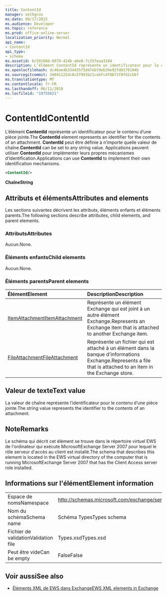```yaml
---
title: ContentId
manager: sethgros
ms.date: 09/17/2015
ms.audience: Developer
ms.topic: reference
ms.prod: office-online-server
localization_priority: Normal
api_name:
- ContentId
api_type:
- schema
ms.assetid: bc59100d-6079-414b-a6e0-7c15feaa3184
description: L’élément ContentId représente un identificateur pour le contenu d’une pièce jointe. ContentId peut être définie à n’importe quelle valeur de chaîne. Applications peuvent utiliser ContentId pour implémenter leurs propres mécanismes d’identification.
ms.openlocfilehash: dc46ae4b33d435f5d47eb7deb39e92fd0170194b
ms.sourcegitcommit: 34041125dc8c5f993b21cebfc4f8b72f0fd2cb6f
ms.translationtype: MT
ms.contentlocale: fr-FR
ms.lasthandoff: 06/11/2018
ms.locfileid: "19755621"
---
```

# <a name="contentid"></a><span data-ttu-id="456e2-105">ContentId</span><span class="sxs-lookup"><span data-stu-id="456e2-105">ContentId</span></span>

<span data-ttu-id="456e2-106">L’élément **ContentId** représente un identificateur pour le contenu d’une pièce jointe.</span><span class="sxs-lookup"><span data-stu-id="456e2-106">The **ContentId** element represents an identifier for the contents of an attachment.</span></span> <span data-ttu-id="456e2-107">**ContentId** peut être définie à n’importe quelle valeur de chaîne.</span><span class="sxs-lookup"><span data-stu-id="456e2-107">**ContentId** can be set to any string value.</span></span> <span data-ttu-id="456e2-108">Applications peuvent utiliser **ContentId** pour implémenter leurs propres mécanismes d’identification.</span><span class="sxs-lookup"><span data-stu-id="456e2-108">Applications can use **ContentId** to implement their own identification mechanisms.</span></span> 
  
```xml
<ContentId/>
```

 <span data-ttu-id="456e2-109">**Chaîne**</span><span class="sxs-lookup"><span data-stu-id="456e2-109">**String**</span></span>
## <a name="attributes-and-elements"></a><span data-ttu-id="456e2-110">Attributs et éléments</span><span class="sxs-lookup"><span data-stu-id="456e2-110">Attributes and elements</span></span>

<span data-ttu-id="456e2-111">Les sections suivantes décrivent les attributs, éléments enfants et éléments parents.</span><span class="sxs-lookup"><span data-stu-id="456e2-111">The following sections describe attributes, child elements, and parent elements.</span></span>
  
### <a name="attributes"></a><span data-ttu-id="456e2-112">Attributs</span><span class="sxs-lookup"><span data-stu-id="456e2-112">Attributes</span></span>

<span data-ttu-id="456e2-113">Aucun.</span><span class="sxs-lookup"><span data-stu-id="456e2-113">None.</span></span>
  
### <a name="child-elements"></a><span data-ttu-id="456e2-114">Éléments enfants</span><span class="sxs-lookup"><span data-stu-id="456e2-114">Child elements</span></span>

<span data-ttu-id="456e2-115">Aucun.</span><span class="sxs-lookup"><span data-stu-id="456e2-115">None.</span></span>
  
### <a name="parent-elements"></a><span data-ttu-id="456e2-116">Éléments parents</span><span class="sxs-lookup"><span data-stu-id="456e2-116">Parent elements</span></span>

|<span data-ttu-id="456e2-117">**Élément**</span><span class="sxs-lookup"><span data-stu-id="456e2-117">**Element**</span></span>|<span data-ttu-id="456e2-118">**Description**</span><span class="sxs-lookup"><span data-stu-id="456e2-118">**Description**</span></span>|
|:-----|:-----|
|[<span data-ttu-id="456e2-119">ItemAttachment</span><span class="sxs-lookup"><span data-stu-id="456e2-119">ItemAttachment</span></span>](itemattachment.md) <br/> |<span data-ttu-id="456e2-120">Représente un élément Exchange qui est joint à un autre élément Exchange.</span><span class="sxs-lookup"><span data-stu-id="456e2-120">Represents an Exchange item that is attached to another Exchange item.</span></span>  <br/> |
|[<span data-ttu-id="456e2-121">FileAttachment</span><span class="sxs-lookup"><span data-stu-id="456e2-121">FileAttachment</span></span>](fileattachment.md) <br/> |<span data-ttu-id="456e2-122">Représente un fichier qui est attaché à un élément dans la banque d’informations Exchange.</span><span class="sxs-lookup"><span data-stu-id="456e2-122">Represents a file that is attached to an item in the Exchange store.</span></span>  <br/> |
   
## <a name="text-value"></a><span data-ttu-id="456e2-123">Valeur de texte</span><span class="sxs-lookup"><span data-stu-id="456e2-123">Text value</span></span>

<span data-ttu-id="456e2-124">La valeur de chaîne représente l’identificateur pour le contenu d’une pièce jointe.</span><span class="sxs-lookup"><span data-stu-id="456e2-124">The string value represents the identifier to the contents of an attachment.</span></span>
  
## <a name="remarks"></a><span data-ttu-id="456e2-125">Note</span><span class="sxs-lookup"><span data-stu-id="456e2-125">Remarks</span></span>

<span data-ttu-id="456e2-126">Le schéma qui décrit cet élément se trouve dans le répertoire virtuel EWS de l'ordinateur qui exécute MicrosoftExchange Server 2007 pour lequel le rôle serveur d'accès au client est installé.</span><span class="sxs-lookup"><span data-stu-id="456e2-126">The schema that describes this element is located in the EWS virtual directory of the computer that is running MicrosoftExchange Server 2007 that has the Client Access server role installed.</span></span>
  
## <a name="element-information"></a><span data-ttu-id="456e2-127">Informations sur l'élément</span><span class="sxs-lookup"><span data-stu-id="456e2-127">Element information</span></span>

|||
|:-----|:-----|
|<span data-ttu-id="456e2-128">Espace de noms</span><span class="sxs-lookup"><span data-stu-id="456e2-128">Namespace</span></span>  <br/> |http://schemas.microsoft.com/exchange/services/2006/types  <br/> |
|<span data-ttu-id="456e2-129">Nom du schéma</span><span class="sxs-lookup"><span data-stu-id="456e2-129">Schema name</span></span>  <br/> |<span data-ttu-id="456e2-130">Schéma Types</span><span class="sxs-lookup"><span data-stu-id="456e2-130">Types schema</span></span>  <br/> |
|<span data-ttu-id="456e2-131">Fichier de validation</span><span class="sxs-lookup"><span data-stu-id="456e2-131">Validation file</span></span>  <br/> |<span data-ttu-id="456e2-132">Types.xsd</span><span class="sxs-lookup"><span data-stu-id="456e2-132">Types.xsd</span></span>  <br/> |
|<span data-ttu-id="456e2-133">Peut être vide</span><span class="sxs-lookup"><span data-stu-id="456e2-133">Can be empty</span></span>  <br/> |<span data-ttu-id="456e2-134">False</span><span class="sxs-lookup"><span data-stu-id="456e2-134">False</span></span>  <br/> |
   
## <a name="see-also"></a><span data-ttu-id="456e2-135">Voir aussi</span><span class="sxs-lookup"><span data-stu-id="456e2-135">See also</span></span>



- [<span data-ttu-id="456e2-136">Éléments XML de EWS dans Exchange</span><span class="sxs-lookup"><span data-stu-id="456e2-136">EWS XML elements in Exchange</span></span>](ews-xml-elements-in-exchange.md)

